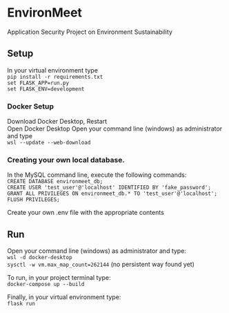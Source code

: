 # EnvironMeet
Application Security Project on Environment Sustainability

## Setup
In your virtual environment type     
`pip install -r requirements.txt`                
`set FLASK_APP=run.py`                              
`set FLASK_ENV=development`                        

### Docker Setup                       
Download Docker Desktop, Restart                               
Open Docker Desktop
Open your command line (windows) as administrator and type                      
`wsl --update --web-download`                                                          

### Creating your own local database.    
In the MySQL command line, execute the following commands:                 
`CREATE DATABASE environmeet_db;`     
`CREATE USER 'test_user'@'localhost' IDENTIFIED BY 'fake_password';`         
`GRANT ALL PRIVILEGES ON environmeet_db.* TO 'test_user'@'localhost';
FLUSH PRIVILEGES;`

Create your own .env file with the appropriate contents

## Run
Open your command line (windows) as administrator and type:                                            
`wsl -d docker-desktop`                  
`sysctl -w vm.max_map_count=262144` (no persistent way found yet)                           

To run, in your project terminal type:                               
`docker-compose up --build`                   
                        
Finally, in your virtual environment type:                                     
`flask run`

